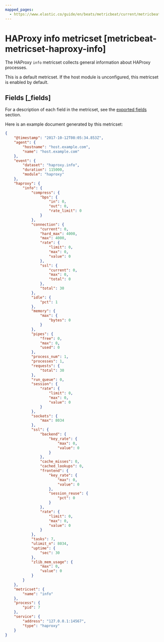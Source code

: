 ```yaml
---
mapped_pages:
  - https://www.elastic.co/guide/en/beats/metricbeat/current/metricbeat-metricset-haproxy-info.html
---
```


# HAProxy info metricset [metricbeat-metricset-haproxy-info]

The HAProxy `info` metricset collects general information about HAProxy processes.

This is a default metricset. If the host module is unconfigured, this metricset is enabled by default.

## Fields [_fields]

For a description of each field in the metricset, see the [exported fields](/reference/metricbeat/exported-fields-haproxy.md) section.

Here is an example document generated by this metricset:

```json
{
    "@timestamp": "2017-10-12T08:05:34.853Z",
    "agent": {
        "hostname": "host.example.com",
        "name": "host.example.com"
    },
    "event": {
        "dataset": "haproxy.info",
        "duration": 115000,
        "module": "haproxy"
    },
    "haproxy": {
        "info": {
            "compress": {
                "bps": {
                    "in": 0,
                    "out": 0,
                    "rate_limit": 0
                }
            },
            "connection": {
                "current": 0,
                "hard_max": 4000,
                "max": 4000,
                "rate": {
                    "limit": 0,
                    "max": 0,
                    "value": 0
                },
                "ssl": {
                    "current": 0,
                    "max": 0,
                    "total": 0
                },
                "total": 30
            },
            "idle": {
                "pct": 1
            },
            "memory": {
                "max": {
                    "bytes": 0
                }
            },
            "pipes": {
                "free": 0,
                "max": 0,
                "used": 0
            },
            "process_num": 1,
            "processes": 1,
            "requests": {
                "total": 30
            },
            "run_queue": 0,
            "session": {
                "rate": {
                    "limit": 0,
                    "max": 0,
                    "value": 0
                }
            },
            "sockets": {
                "max": 8034
            },
            "ssl": {
                "backend": {
                    "key_rate": {
                        "max": 0,
                        "value": 0
                    }
                },
                "cache_misses": 0,
                "cached_lookups": 0,
                "frontend": {
                    "key_rate": {
                        "max": 0,
                        "value": 0
                    },
                    "session_reuse": {
                        "pct": 0
                    }
                },
                "rate": {
                    "limit": 0,
                    "max": 0,
                    "value": 0
                }
            },
            "tasks": 7,
            "ulimit_n": 8034,
            "uptime": {
                "sec": 30
            },
            "zlib_mem_usage": {
                "max": 0,
                "value": 0
            }
        }
    },
    "metricset": {
        "name": "info"
    },
    "process": {
        "pid": 7
    },
    "service": {
        "address": "127.0.0.1:14567",
        "type": "haproxy"
    }
}
```
